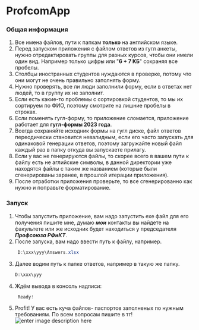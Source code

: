# ProfcomApp
### Общая информация
1. Все имена файлов, пути к папкам **только** на английском языке.
2. Перед запуском приложения с файлом ответов из гугл анкеты, нужно отредактировать группы для разных курсов, чтобы они имели один вид. Например только цифры или "**6 + 7 КБ**" сохраняя все пробелы.
3. Столбцы иностранных студентов нуждаются в проверке, потому что они могут не очень правильно заполнять форму.
4. Нужно проверять, все ли люди заполнили форму, если в ответах нет людей, то в группу их не заполнит.
5. Если есть какие-то проблемы с сортировкой студентов, то мы их сортируем по ФИО, поэтому смотрите на лишние пробелы в строках.
6. Если поменять гугл-форму, то приложение сломается, приложение работает для **гугл-формы 2023 года**.
7. Всегда сохраняйте исходник формы на гугл диске, файл ответов переодически становится невалидным, если его часто запускать для одинаковой генерации ответов, поэтому загружайте новый файл каждый раз в папку откуда вы запускаете прилагу.
8. Если у вас не генерируются файлы, то скорее всего в вашем пути к файлу есть не аглийские символы, в данной директории уже находятся файлы с таким же названием (которые были сгенерированы заранее, в прошлой итерации приложения).
9. После отработки приложения проверьте, то все сгенерированно как нужно и поправьте форматирование.


### Запуск
1. Чтобы запустить приложение, вам надо запустить exe файл для его получения пишите мне, думаю ***мои*** контакты вы найдете на факультете или же исходник будет находиться у председателя ***Профсоюза РФиКТ***.
2. После запуска, вам надо ввести путь к файлу, например.
   ``` csharp
    D:\xxx\yyy\Answers.xlsx
   ```
3. Далее водим путь к папке ответов, например в такую же папку.
   ``` csharp
   D:\xxx\yyy
	  ```
4. Ждём вывода в консоль надписи:
	  ``` csharp
	   Ready!
   ```
5. Profit! У вас есть куча файлов- паспортов заполненых по нужным требованиям.
По всем вопросам пишите в тг!![enter image description here](https://i.pinimg.com/originals/1d/63/9f/1d639f441a406b59384dcc55674fd226.jpg)
